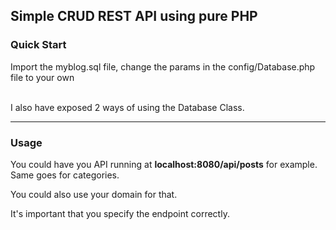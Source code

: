 ## Simple CRUD REST API using pure PHP 

### Quick Start
Import the myblog.sql file, change the params in the config/Database.php file to your own

<br>
I also have exposed 2 ways of using the Database Class. 

---

### Usage

You could have you API running at <b>localhost:8080/api/posts</b> for example. Same goes for categories.

You could also use your domain for that.

It's important that you specify the endpoint correctly.
